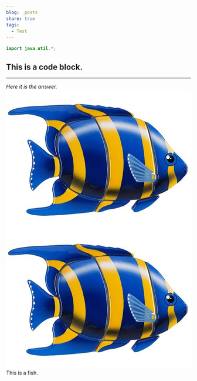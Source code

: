 ```yaml
---  
blog: _posts  
share: true  
tags:  
  - Test  
---  
```

```java  
import java.util.*;  
```  
## This is a code block.  
***  
*Here it is the answer.*  
<img src="https://raw.githubusercontent.com/PerceptivePenguin/PerceptivePenguin.github.io/master/_posts/assets/fish.png" alt="a fish">  
![fish](assets/fish.png)  
This is a fish.  
  
